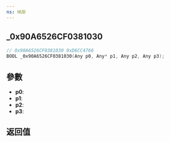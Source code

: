```yaml
---
ns: HUD
---
```

## _0x90A6526CF0381030

```c
// 0x90A6526CF0381030 0xD6CC4766
BOOL _0x90A6526CF0381030(Any p0, Any* p1, Any p2, Any p3);
```


## 參數
* **p0**: 
* **p1**: 
* **p2**: 
* **p3**: 

## 返回值
